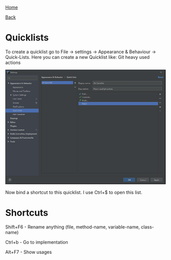 [Home](/)

[Back](../index.md)

# Quicklists
To create a quicklist go to File -> settings -> Appearance & Behaviour -> Quick-Lists.
Here you can create a new Quicklist like: Git heavy used actions

![Quicklist](./quicklist.PNG)

Now bind a shortcut to this quicklist. I use Ctrl+$ to open this list.


# Shortcuts
Shift+F6 - Rename anything (file, method-name, variable-name, class-name) 

Ctrl+b - Go to implementation

Alt+F7 - Show usages